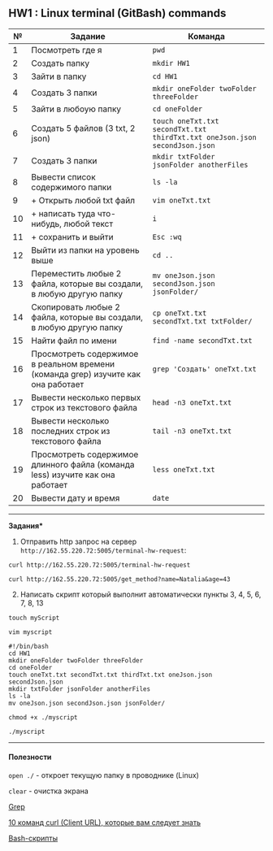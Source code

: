 ## HW1 : Linux terminal (GitBash) commands

**№** | **Задание** | **Команда**
--- | --- | ---
1 | Посмотреть где я | `pwd`
2 | Создать папку | `mkdir HW1`
3 | Зайти в папку | `cd HW1`
4 | Создать 3 папки | `mkdir oneFolder twoFolder threeFolder`
5 | Зайти в любоую папку | `cd oneFolder`
6 | Создать 5 файлов (3 txt, 2 json) | `touch oneTxt.txt secondTxt.txt thirdTxt.txt oneJson.json secondJson.json`
7 | Создать 3 папки | `mkdir txtFolder jsonFolder anotherFiles`
8 | Вывести список содержимого папки | `ls -la`
9 | + Открыть любой txt файл | `vim oneTxt.txt`
10 | + написать туда что-нибудь, любой текст | `i`
11 | + сохранить и выйти | `Esc :wq`
12 | Выйти из папки на уровень выше | `cd ..`
13 | Переместить любые 2 файла, которые вы создали, в любую другую папку | `mv oneJson.json secondJson.json jsonFolder/`
14 | Скопировать любые 2 файла, которые вы создали, в любую другую папку | `cp oneTxt.txt secondTxt.txt txtFolder/`
15 | Найти файл по имени | `find -name secondTxt.txt`
16 | Просмотреть содержимое в реальном времени (команда grep) изучите как она работает | `grep 'Создать' oneTxt.txt`
17 | Вывести несколько первых строк из текстового файла | `head -n3 oneTxt.txt`
18 | Вывести несколько последних строк из текстового файла | `tail -n3 oneTxt.txt`
19 | Просмотреть содержимое длинного файла (команда less) изучите как она работает | `less oneTxt.txt`
20 | Вывести дату и время | `date`

------------------------------

**Задания\***
1. Отправить http запрос на сервер `http://162.55.220.72:5005/terminal-hw-request`:

`curl http://162.55.220.72:5005/terminal-hw-request`

`curl http://162.55.220.72:5005/get_method?name=Natalia&age=43`

2. Написать скрипт который выполнит автоматически пункты 3, 4, 5, 6, 7, 8, 13 

`touch myScript`

`vim myscript`
```
#!/bin/bash
cd HW1
mkdir oneFolder twoFolder threeFolder
cd oneFolder
touch oneTxt.txt secondTxt.txt thirdTxt.txt oneJson.json secondJson.json
mkdir txtFolder jsonFolder anotherFiles
ls -la
mv oneJson.json secondJson.json jsonFolder/
```
`chmod +x ./myscript`

`./myscript`

------------------------------
#### Полезности

`open ./` - откроет текущую папку в проводнике (Linux)

`clear` - очистка экрана

[Grep](https://losst.ru/gerp-poisk-vnutri-fajlov-v-linux)

[10 команд curl (Client URL), которые вам следует знать](https://vc.ru/dev/155069-10-komand-curl-kotorye-vam-sleduet-znat)

[Bash-скрипты](https://habr.com/ru/company/ruvds/blog/325522/)

